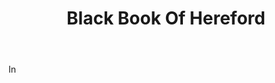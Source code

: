 ---
title: Black Book Of Hereford
letter: B
permalink: "/definitions/bld-black-book-of-hereford.html"
body: In
published_at: '2018-07-07'
source: Black's Law Dictionary 2nd Ed (1910)
layout: post
---